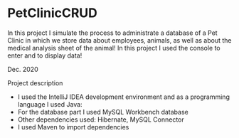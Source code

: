# PetClinicCRUD
In this project I simulate the process to administrate a database of a Pet Clinic in which we store data about employees, animals, as well as about the medical analysis sheet of the animal! In this project I used the console to enter and to display data!

Dec. 2020

Project description
- I used the IntelliJ IDEA development environment and as a programming language I used Java:
- For the database part I used MySQL Workbench database
- Other dependencies used: Hibernate, MySQL Connector
- I used Maven to import dependencies
